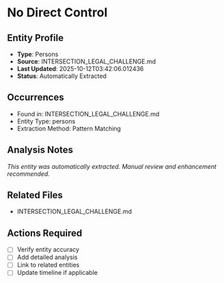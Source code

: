 # No Direct Control

## Entity Profile
- **Type**: Persons
- **Source**: INTERSECTION_LEGAL_CHALLENGE.md
- **Last Updated**: 2025-10-12T03:42:06.012436
- **Status**: Automatically Extracted

## Occurrences
- Found in: INTERSECTION_LEGAL_CHALLENGE.md
- Entity Type: persons
- Extraction Method: Pattern Matching

## Analysis Notes
*This entity was automatically extracted. Manual review and enhancement recommended.*

## Related Files
- INTERSECTION_LEGAL_CHALLENGE.md

## Actions Required
- [ ] Verify entity accuracy
- [ ] Add detailed analysis
- [ ] Link to related entities
- [ ] Update timeline if applicable
